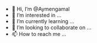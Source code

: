 - 👋 Hi, I’m @Aymengamal
- 👀 I’m interested in ...
- 🌱 I’m currently learning ...
- 💞️ I’m looking to collaborate on ...
- 📫 How to reach me ...

<!---
Aymengamal/Aymengamal is a ✨ special ✨ repository because its `README.md` (this file) appears on your GitHub profile.
You can click the Preview link to take a look at your changes.
--->
